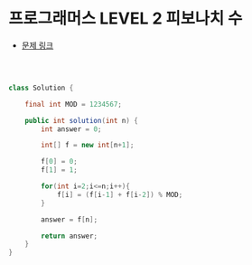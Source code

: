 # 프로그래머스 LEVEL 2 피보나치 수

- [문제 링크](https://programmers.co.kr/learn/courses/30/lessons/12945?language=java)

</br>

```java

class Solution {

    final int MOD = 1234567;

    public int solution(int n) {
        int answer = 0;

        int[] f = new int[n+1];

        f[0] = 0;
        f[1] = 1;

        for(int i=2;i<=n;i++){
            f[i] = (f[i-1] + f[i-2]) % MOD;
        }

        answer = f[n];

        return answer;
    }
}

```
